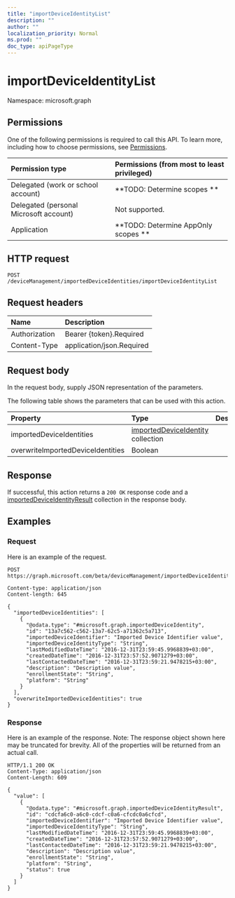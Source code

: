 ```yaml
---
title: "importDeviceIdentityList"
description: ""
author: ""
localization_priority: Normal
ms.prod: ""
doc_type: apiPageType
---
```


# importDeviceIdentityList

Namespace: microsoft.graph



## Permissions
One of the following permissions is required to call this API. To learn more, including how to choose permissions, see [Permissions](/concepts/permissions-reference.md).

|Permission type|Permissions (from most to least privileged)|
|:---|:---|
|Delegated (work or school account)|**TODO: Determine scopes **|
|Delegated (personal Microsoft account)|Not supported.|
|Application|**TODO: Determine AppOnly scopes **|

## HTTP request
<!-- {
  "blockType": "ignored"
}
-->
``` http
POST /deviceManagement/importedDeviceIdentities/importDeviceIdentityList
```

## Request headers
|Name|Description|
|:---|:---|
|Authorization|Bearer {token}.Required|
|Content-Type|application/json.Required|

## Request body
In the request body, supply JSON representation of the parameters.

The following table shows the parameters that can be used with this action.

|Property|Type|Description|
|:---|:---|:---|
|importedDeviceIdentities|[importedDeviceIdentity](../resources/importeddeviceidentity.md) collection||
|overwriteImportedDeviceIdentities|Boolean||



## Response
If successful, this action returns a `200 OK` response code and a [importedDeviceIdentityResult](../resources/importeddeviceidentityresult.md) collection in the response body.

## Examples

### Request
Here is an example of the request.
<!-- {
  "blockType": "request",
  "name": "importeddeviceidentity_importdeviceidentitylist"
}
-->
``` http
POST https://graph.microsoft.com/beta/deviceManagement/importedDeviceIdentities/importDeviceIdentityList

Content-type: application/json
Content-length: 645

{
  "importedDeviceIdentities": [
    {
      "@odata.type": "#microsoft.graph.importedDeviceIdentity",
      "id": "13a7c562-c562-13a7-62c5-a71362c5a713",
      "importedDeviceIdentifier": "Imported Device Identifier value",
      "importedDeviceIdentityType": "String",
      "lastModifiedDateTime": "2016-12-31T23:59:45.9968839+03:00",
      "createdDateTime": "2016-12-31T23:57:52.9071279+03:00",
      "lastContactedDateTime": "2016-12-31T23:59:21.9478215+03:00",
      "description": "Description value",
      "enrollmentState": "String",
      "platform": "String"
    }
  ],
  "overwriteImportedDeviceIdentities": true
}
```

### Response
Here is an example of the response. Note: The response object shown here may be truncated for brevity. All of the properties will be returned from an actual call.
<!-- {
  "blockType": "response",
  "truncated": true,
  "@odata.type": "collection(microsoft.graph.importeddeviceidentityresult)"
}
-->
``` http
HTTP/1.1 200 OK
Content-Type: application/json
Content-Length: 609

{
  "value": [
    {
      "@odata.type": "#microsoft.graph.importedDeviceIdentityResult",
      "id": "cdcfa6c0-a6c0-cdcf-c0a6-cfcdc0a6cfcd",
      "importedDeviceIdentifier": "Imported Device Identifier value",
      "importedDeviceIdentityType": "String",
      "lastModifiedDateTime": "2016-12-31T23:59:45.9968839+03:00",
      "createdDateTime": "2016-12-31T23:57:52.9071279+03:00",
      "lastContactedDateTime": "2016-12-31T23:59:21.9478215+03:00",
      "description": "Description value",
      "enrollmentState": "String",
      "platform": "String",
      "status": true
    }
  ]
}
```

